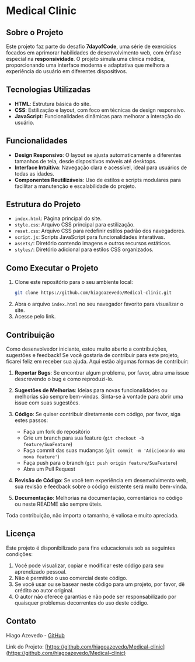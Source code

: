# Medical Clinic

## Sobre o Projeto

Este projeto faz parte do desafio **7dayofCode**, uma série de exercícios focados em aprimorar habilidades de desenvolvimento web, com ênfase especial na **responsividade**. O projeto simula uma clínica médica, proporcionando uma interface moderna e adaptativa que melhora a experiência do usuário em diferentes dispositivos.

## Tecnologias Utilizadas

- **HTML**: Estrutura básica do site.
- **CSS**: Estilização e layout, com foco em técnicas de design responsivo.
- **JavaScript**: Funcionalidades dinâmicas para melhorar a interação do usuário.

## Funcionalidades

- **Design Responsivo**: O layout se ajusta automaticamente a diferentes tamanhos de tela, desde dispositivos móveis até desktops.
- **Interface Intuitiva**: Navegação clara e acessível, ideal para usuários de todas as idades.
- **Componentes Reutilizáveis**: Uso de estilos e scripts modulares para facilitar a manutenção e escalabilidade do projeto.

## Estrutura do Projeto

- `index.html`: Página principal do site.
- `style.css`: Arquivo CSS principal para estilização.
- `reset.css`: Arquivo CSS para redefinir estilos padrão dos navegadores.
- `script.js`: Scripts JavaScript para funcionalidades interativas.
- `assets/`: Diretório contendo imagens e outros recursos estáticos.
- `styles/`: Diretório adicional para estilos CSS organizados.

## Como Executar o Projeto

1. Clone este repositório para o seu ambiente local:
   ```bash
   git clone https://github.com/hiagoazevedo/Medical-clinic.git
2. Abra o arquivo `index.html` no seu navegador favorito para visualizar o site.
3. Acesse pelo link.

## Contribuição

Como desenvolvedor iniciante, estou muito aberto a contribuições, sugestões e feedback! Se você gostaria de contribuir para este projeto, ficarei feliz em receber sua ajuda. Aqui estão algumas formas de contribuir:

1. **Reportar Bugs**: Se encontrar algum problema, por favor, abra uma issue descrevendo o bug e como reproduzi-lo.

2. **Sugestões de Melhorias**: Ideias para novas funcionalidades ou melhorias são sempre bem-vindas. Sinta-se à vontade para abrir uma issue com suas sugestões.

3. **Código**: Se quiser contribuir diretamente com código, por favor, siga estes passos:
   - Faça um fork do repositório
   - Crie um branch para sua feature (`git checkout -b feature/SuaFeature`)
   - Faça commit das suas mudanças (`git commit -m 'Adicionando uma nova feature'`)
   - Faça push para o branch (`git push origin feature/SuaFeature`)
   - Abra um Pull Request

4. **Revisão de Código**: Se você tem experiência em desenvolvimento web, sua revisão e feedback sobre o código existente será muito bem-vinda.

5. **Documentação**: Melhorias na documentação, comentários no código ou neste README são sempre úteis.

Toda contribuição, não importa o tamanho, é valiosa e muito apreciada.

## Licença

Este projeto é disponibilizado para fins educacionais sob as seguintes condições:

1. Você pode visualizar, copiar e modificar este código para seu aprendizado pessoal.
2. Não é permitido o uso comercial deste código.
3. Se você usar ou se basear neste código para um projeto, por favor, dê crédito ao autor original.
4. O autor não oferece garantias e não pode ser responsabilizado por quaisquer problemas decorrentes do uso deste código.
## Contato

Hiago Azevedo - [GitHub](https://github.com/hiagoazevedo)

Link do Projeto: [https://github.com/hiagoazevedo/Medical-clinic](https://github.com/hiagoazevedo/Medical-clinic)
